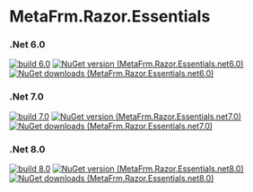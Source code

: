 # MetaFrm.Razor.Essentials

### .Net 6.0
[![build 6.0](https://github.com/MetaFrm/MetaFrm.Razor.Essentials/actions/workflows/build_6.0.yml/badge.svg)](https://github.com/MetaFrm/MetaFrm.Razor.Essentials/actions/workflows/build_6.0.yml)
[![NuGet version (MetaFrm.Razor.Essentials.net6.0)](https://img.shields.io/nuget/v/MetaFrm.Razor.Essentials.net6.0)](https://www.nuget.org/packages/MetaFrm.Razor.Essentials.net6.0/)
[![NuGet downloads (MetaFrm.Razor.Essentials.net6.0)](https://img.shields.io/nuget/dt/MetaFrm.Razor.Essentials.net6.0)](https://www.nuget.org/packages/MetaFrm.Razor.Essentials.net6.0/)
### .Net 7.0
[![build 7.0](https://github.com/MetaFrm/MetaFrm.Razor.Essentials/actions/workflows/build_7.0.yml/badge.svg)](https://github.com/MetaFrm/MetaFrm.Razor.Essentials/actions/workflows/build_7.0.yml)
[![NuGet version (MetaFrm.Razor.Essentials.net7.0)](https://img.shields.io/nuget/v/MetaFrm.Razor.Essentials.net7.0)](https://www.nuget.org/packages/MetaFrm.Razor.Essentials.net7.0/)
[![NuGet downloads (MetaFrm.Razor.Essentials.net7.0)](https://img.shields.io/nuget/dt/MetaFrm.Razor.Essentials.net7.0)](https://www.nuget.org/packages/MetaFrm.Razor.Essentials.net7.0/)
### .Net 8.0
[![build 8.0](https://github.com/MetaFrm/MetaFrm.Razor.Essentials/actions/workflows/build_8.0.yml/badge.svg)](https://github.com/MetaFrm/MetaFrm.Razor.Essentials/actions/workflows/build_8.0.yml)
[![NuGet version (MetaFrm.Razor.Essentials.net8.0)](https://img.shields.io/nuget/v/MetaFrm.Razor.Essentials.net8.0)](https://www.nuget.org/packages/MetaFrm.Razor.Essentials.net8.0/)
[![NuGet downloads (MetaFrm.Razor.Essentials.net8.0)](https://img.shields.io/nuget/dt/MetaFrm.Razor.Essentials.net8.0)](https://www.nuget.org/packages/MetaFrm.Razor.Essentials.net8.0/)